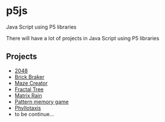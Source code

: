 # p5js
Java Script using P5 libraries

There will have a lot of projects in Java Script using P5 libraries

## Projects
* [2048](https://dinhhn2000.github.io/My-P5/2048)
* [Brick Braker](https://dinhhn2000.github.io/My-P5/Brick%20Braker)
* [Maze Creator](https://dinhhn2000.github.io/My-P5/Create%20Maze)
* [Fractal Tree](https://dinhhn2000.github.io/My-P5/Fractal%20Tree)
* [Matrix Rain](https://dinhhn2000.github.io/My-P5/Matrix%20rain)
* [Pattern memory game](https://dinhhn2000.github.io/My-P5/Pattern%20memory%20game)
* [Phyllotaxis](https://dinhhn2000.github.io/My-P5/Phyllotaxis)
* to be continue...